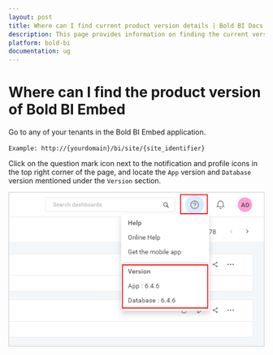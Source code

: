 ```yaml
---
layout: post
title: Where can I find current product version details | Bold BI Docs
description: This page provides information on finding the current version details of the Bold BI product by clicking the question mark icon in Bold BI application.
platform: bold-bi
documentation: ug
---
```

# Where can I find the product version of Bold BI Embed

Go to any of your tenants in the Bold BI Embed application.

`Example: http://{yourdomain}/bi/site/{site_identifier}`

Click on the question mark icon next to the notification and profile icons in the top right corner of the page, and locate the `App` version and `Database` version mentioned under the `Version` section.

![Product Version](/static/assets/faq/images/build-version.png)

